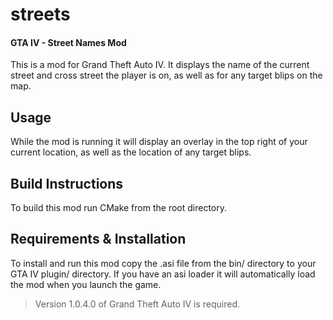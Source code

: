 
# streets
#### GTA IV - Street Names Mod
This is a mod for Grand Theft Auto IV. It displays the name of the current street and cross street the player is on, as well as for any target blips on the map.

## Usage
While the mod is running it will display an overlay in the top right of your current location, as well as the location of any target blips.

## Build Instructions
To build this mod run CMake from the root directory.

## Requirements & Installation
To install and run this mod copy the .asi file from the bin/ directory to your GTA  IV plugin/ directory.
If you have an asi loader it will automatically load the mod when you launch the game.
>Version 1.0.4.0 of Grand Theft Auto IV is required.

